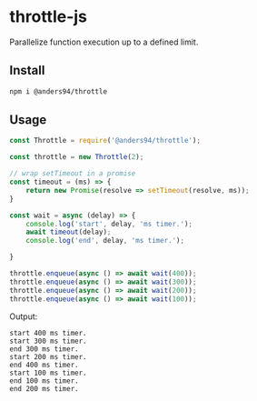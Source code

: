 throttle-js
===========
Parallelize function execution up to a defined limit.

Install
-------
```sh
npm i @anders94/throttle
```

Usage
-----
```js
const Throttle = require('@anders94/throttle');

const throttle = new Throttle(2);

// wrap setTimeout in a promise
const timeout = (ms) => {
    return new Promise(resolve => setTimeout(resolve, ms));
}

const wait = async (delay) => {
    console.log('start', delay, 'ms timer.');
    await timeout(delay);
    console.log('end', delay, 'ms timer.');

}

throttle.enqueue(async () => await wait(400));
throttle.enqueue(async () => await wait(300));
throttle.enqueue(async () => await wait(200));
throttle.enqueue(async () => await wait(100));
```

Output:
```
start 400 ms timer.
start 300 ms timer.
end 300 ms timer.
start 200 ms timer.
end 400 ms timer.
start 100 ms timer.
end 100 ms timer.
end 200 ms timer.
```
